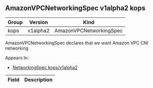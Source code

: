 ## AmazonVPCNetworkingSpec v1alpha2 kops

Group        | Version     | Kind
------------ | ---------- | -----------
kops | v1alpha2 | AmazonVPCNetworkingSpec



AmazonVPCNetworkingSpec declares that we want Amazon VPC CNI networking

<aside class="notice">
Appears In:

<ul> 
<li><a href="#networkingspec-v1alpha2-kops">NetworkingSpec kops/v1alpha2</a></li>
</ul></aside>

Field        | Description
------------ | -----------

